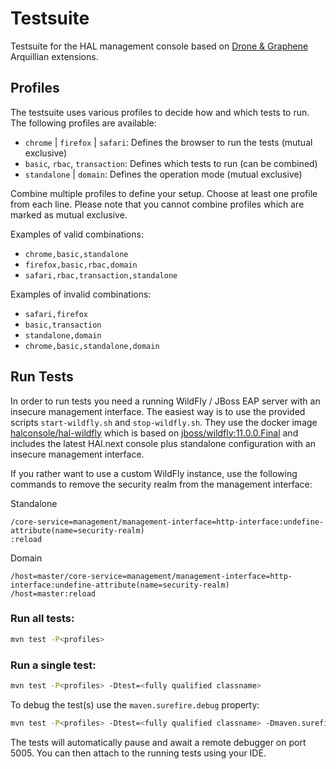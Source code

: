 # Testsuite

Testsuite for the HAL management console based on [Drone & Graphene](http://arquillian.org/guides/functional_testing_using_graphene/) Arquillian extensions.

## Profiles

The testsuite uses various profiles to decide how and which tests to run. The following profiles are available:

- `chrome` | `firefox` | `safari`: Defines the browser to run the tests (mutual exclusive)
- `basic`, `rbac`, `transaction`: Defines which tests to run (can be combined)
- `standalone` | `domain`: Defines the operation mode (mutual exclusive)

Combine multiple profiles to define your setup. Choose at least one profile from each line. Please note that you cannot combine profiles which are marked as mutual exclusive. 

Examples of valid combinations:

- `chrome,basic,standalone`
- `firefox,basic,rbac,domain`
- `safari,rbac,transaction,standalone`

Examples of invalid combinations:

- `safari,firefox`
- `basic,transaction`
- `standalone,domain`
- `chrome,basic,standalone,domain`

## Run Tests 

In order to run tests you need a running WildFly / JBoss EAP server with an insecure management interface. The easiest way is to use the provided scripts `start-wildfly.sh` and `stop-wildfly.sh`. They use the docker image [halconsole/hal-wildfly](https://hub.docker.com/r/halconsole/hal-wildfly/) which is based on [jboss/wildfly:11.0.0.Final](https://hub.docker.com/r/jboss/wildfly/) and includes the latest HAl.next console plus standalone configuration with an insecure management interface.

If you rather want to use a custom WildFly instance, use the following commands to remove the security realm from the management interface:

Standalone

```
/core-service=management/management-interface=http-interface:undefine-attribute(name=security-realm)
:reload
```

Domain

```
/host=master/core-service=management/management-interface=http-interface:undefine-attribute(name=security-realm)
/host=master:reload
```

### Run all tests:

```bash
mvn test -P<profiles>
```

### Run a single test: 

```bash
mvn test -P<profiles> -Dtest=<fully qualified classname>
```

To debug the test(s) use the `maven.surefire.debug` property: 
 
```bash
mvn test -P<profiles> -Dtest=<fully qualified classname> -Dmaven.surefire.debug
```

The tests will automatically pause and await a remote debugger on port 5005. You can then attach to the running tests using your IDE. 
